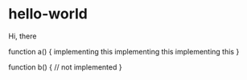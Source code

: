 # hello-world

Hi, there

function a() {
	implementing this
	implementing this
	implementing this
}

function b() {
	// not implemented
}
